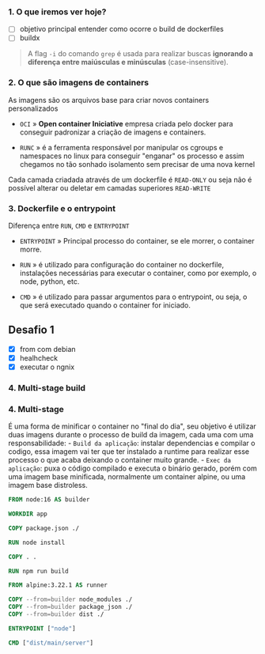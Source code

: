 ### 1. O que iremos ver hoje? 

- [ ] objetivo principal entender como ocorre o build de dockerfiles
- [ ] buildx

> A flag `-i` do comando `grep` é usada para realizar buscas **ignorando a diferença entre maiúsculas e minúsculas** (case-insensitive). 

### 2. O que são imagens de containers 

As imagens são os arquivos base para criar novos containers personalizados 

- `OCI` » **Open container Iniciative** empresa criada pelo docker para conseguir padronizar a criação de imagens e containers. 

- `RUNC` » é a ferramenta responsável por manipular os cgroups e namespaces no linux para conseguir "enganar" os processo e assim chegamos no tão sonhado isolamento sem precisar de uma nova kernel 

Cada camada criadada através de um dockerfile é `READ-ONLY` ou seja não é possível alterar ou  deletar em camadas superiores `READ-WRITE` 


### 3. Dockerfile e o entrypoint

Diferença entre `RUN`, `CMD` e `ENTRYPOINT`

- `ENTRYPOINT` » Principal processo do container, se ele morrer, o container morre. 

- `RUN` » é utilizado para configuração do container no dockerfile, instalações necessárias para executar o container, como por exemplo, o node, python, etc. 

- `CMD` » é utilizado para passar argumentos para o entrypoint, ou seja, o que será executado quando o container for iniciado.

## Desafio 1 

- [x] from com debian 
- [x] healhcheck
- [x] executar o ngnix  

### 4. Multi-stage build

### 4. Multi-stage 

É uma forma de minificar o container no "final do dia", seu objetivo é utilizar duas imagens durante o processo de build da imagem, cada uma com uma responsabilidade:
    - ``Build da aplicação``: instalar dependencias e compilar o codigo, essa imagem vai ter que ter instalado a runtime para realizar esse processo o que acaba deixando o container muito grande. 
    - ``Exec da aplicação``: puxa o código compilado e executa o binário gerado, porém com uma imagem base minificada, normalmente um container alpine, ou uma imagem base distroless. 

``` Dockerfile
FROM node:16 AS builder 

WORKDIR app

COPY package.json ./ 

RUN node install 

COPY . . 

RUN npm run build 

FROM alpine:3.22.1 AS runner

COPY --from=builder node_modules ./ 
COPY --from=builder package_json ./ 
COPY --from=builder dist ./ 

ENTRYPOINT ["node"]

CMD ["dist/main/server"]
```
